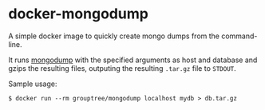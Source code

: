 # docker-mongodump

A simple docker image to quickly create mongo dumps from the command-line.

It runs [mongodump](https://docs.mongodb.org/manual/reference/program/mongodump/) with the specified arguments as host and database and gzips the resulting files, outputing the resulting `.tar.gz` file to `STDOUT`.

Sample usage:

```
$ docker run --rm grouptree/mongodump localhost mydb > db.tar.gz
```
